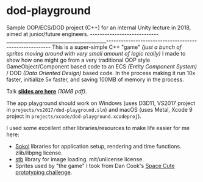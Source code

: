 # dod-playground

Sample OOP/ECS/DOD project (C++) for an internal Unity lecture in 2018, aimed at junior/future engineers.
----------------------------_________________________________________-------------------------------------------------------
This is a super-simple C++ "game" _(just a bunch of sprites moving around with very small amount of logic really)_ I made to
show how one might go from a very traditional OOP style GameObject/Component based code to an ECS _(Entity Component System)_ /
DOD _(Data Oriented Design)_ based code. In the process making it run 10x faster, initialize 5x faster, and saving 100MB of memory
in the process.

Talk [**slides are here**](http://aras-p.info/texts/files/2018Academy%20-%20ECS-DoD.pdf) _(10MB pdf)_.

The app playground should work on Windows (uses D3D11, VS2017 project in `projects/vs2017/dod-playground.sln`) and
macOS (uses Metal, Xcode 9 project in `projects/xcode/dod-playground.xcodeproj`).

I used some excellent other libraries/resources to make life easier for me here:

* [Sokol](https://github.com/floooh/sokol) libraries for application setup, rendering and time functions. zlib/libpng license.
* [stb](https://github.com/nothings/stb) library for image loading. mit/unlicense license.
* Sprites used by "the game" I took from Dan Cook's [Space Cute prototyping challenge](http://www.lostgarden.com/2007/03/spacecute-prototyping-challenge.html).
